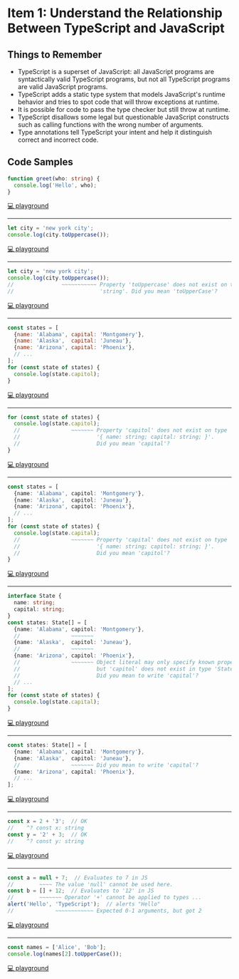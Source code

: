# Item 1: Understand the Relationship Between TypeScript and JavaScript

## Things to Remember

- TypeScript is a superset of JavaScript: all JavaScript programs are syntactically valid TypeScript programs, but not all TypeScript programs are valid JavaScript programs.
- TypeScript adds a static type system that models JavaScript's runtime behavior and tries to spot code that will throw exceptions at runtime.
- It is possible for code to pass the type checker but still throw at runtime.
- TypeScript disallows some legal but questionable JavaScript constructs such as calling functions with the wrong number of arguments.
- Type annotations tell TypeScript your intent and help it distinguish correct and incorrect code.



## Code Samples

```ts
function greet(who: string) {
  console.log('Hello', who);
}
```

[💻 playground](https://www.typescriptlang.org/play/?ts=5.4.5#code/GYVwdgxgLglg9mABAcwE4FN1QBQHcAWcAXIgM5SoxjICUiA3gFCKIQKlwA26AdJ3MmwByABLpO-IQBpEBODQDcjAL6MgA)

----

```js
let city = 'new york city';
console.log(city.toUppercase());
```

[💻 playground](https://www.typescriptlang.org/play/?ts=5.4.5#code/DYUwLgBAxglmCeEC8EDkA7EB3C8D2ATgNbRzyoDcAUFHugM56gB0weA5gBSwLNh4BVAA5CQBKAEN6ITgEpZ1IA)

----

```ts
let city = 'new york city';
console.log(city.toUppercase());
//               ~~~~~~~~~~~ Property 'toUppercase' does not exist on type
//                           'string'. Did you mean 'toUpperCase'?
```

[💻 playground](https://www.typescriptlang.org/play/?ts=5.4.5#code/DYUwLgBAxglmCeEC8EDkA7EB3C8D2ATgNbRzyoDcAUFHugM56gB0weA5gBSwLNh4BVAA5CQBKAEN6ITgEpZ1APSKIqteo0A-bTt2aIABQJ5RBBGn7DTk6aggATPCHoR0eSCAAeMepDoQEUSplDVCw8LRfAhh0dlRmCAARGHtcPABXCABbEAl0C0ERMQBhKRBUAH4qIA)

----

```js
const states = [
  {name: 'Alabama', capital: 'Montgomery'},
  {name: 'Alaska',  capital: 'Juneau'},
  {name: 'Arizona', capital: 'Phoenix'},
  // ...
];
for (const state of states) {
  console.log(state.capitol);
}
```

[💻 playground](https://www.typescriptlang.org/play/?ts=5.4.5#code/MYewdgzgLgBNCGUCmEYF4YG0BQMYG8x4BbJALhgHIBBAG3gCMT5KAaGYeABwEsp5aFSgFlwUAOYhSAJwCelAL6tcBIqSF14EANYt2HbnwFCAUgFcwSeGcXK8hEuSrVpPAF7g9B3v0FUACgAWIEhgPAAetioA9NEwAHSJ2AC6ANzYAGYg0jAAFKCQsAjIMCAZcPzIEACUBCoFECC0SPG0IOK5xS2cPk3V6QrYQA)

----

```ts
for (const state of states) {
  console.log(state.capitol);
  //                ~~~~~~~ Property 'capitol' does not exist on type
  //                        '{ name: string; capital: string; }'.
  //                        Did you mean 'capital'?
}
```

[💻 playground](https://www.typescriptlang.org/play/?ts=5.4.5#code/KYDwDg9gTgLgBAbwL4G4BQBjCA7AzvfAQxmFzgF44BtNORbQgW2AC44ByAQQBtCAjJoXYAaOBkJgAljELc27ALI4YAcwjMoAT3ZJhtek1YcehXAGshosROmz5AKQCu2YIUc69dBA2bzOUSQAvHEtrKRk5DgAFAAsIYGxJEA99AHpUuAA6bLQAXXQAM2g4AAosPAIZEjgIArgiElwASkR9ctwIbmBM7ggVEobu8XDOpvQ6dLop6Zm6AD8Fxbm4KKgIMGBYTQ5h6U72OAATeLJsCHhQSXwa7DgYTQ20jNmX17p2BDgfI3wA7BUUGFbJFfpJ-oCkOxMk83rCZgARSSHOCaCCOODMQi3di7CLsAD8aCQaCAA)

----

```ts
const states = [
  {name: 'Alabama', capitol: 'Montgomery'},
  {name: 'Alaska',  capitol: 'Juneau'},
  {name: 'Arizona', capitol: 'Phoenix'},
  // ...
];
for (const state of states) {
  console.log(state.capital);
  //                ~~~~~~~ Property 'capital' does not exist on type
  //                        '{ name: string; capitol: string; }'.
  //                        Did you mean 'capitol'?
}
```

[💻 playground](https://www.typescriptlang.org/play/?ts=5.4.5#code/MYewdgzgLgBNCGUCmEYF4YG0BQMYG8x4BbJALhgHIBBAG3gCMT5KAaGYeABwEsoRaFSgFlwUAOYhSAJwCelAL6tcBIqSF14EANYt2HbnwFCAUgFcwSeGcXK8hEuSrVpPAF7g9B3v0FUACgAWIEhgPAAetioA9NEwAHSJ2AC6ANzYAGYg0jAAFKCQsAjIMCAZcFCIKACUBCoFEAJI8bQg4rnFzZw+8LTV6XixeMMjo3gAfpNT4zD+0iBcSNJQslTdfL2UMAAmIahgILBI4TzQpWAwK4sxcWN393iU+DBqTtCuYOKp3kZ+7zyfb4KSjxG4PcGjAAiPG2MFkIDMMFI8AulHWvkoAH5sApsEA)

----

```ts
interface State {
  name: string;
  capital: string;
}
const states: State[] = [
  {name: 'Alabama', capitol: 'Montgomery'},
  //                ~~~~~~~
  {name: 'Alaska',  capitol: 'Juneau'},
  //                ~~~~~~~
  {name: 'Arizona', capitol: 'Phoenix'},
  //                ~~~~~~~ Object literal may only specify known properties,
  //                        but 'capitol' does not exist in type 'State'.
  //                        Did you mean to write 'capital'?
  // ...
];
for (const state of states) {
  console.log(state.capital);
}
```

[💻 playground](https://www.typescriptlang.org/play/?ts=5.4.5#code/JYOwLgpgTgZghgYwgAgMpjpZBvAUM5EOAWwgC5kBnMKUAcwG59kE4AHYDAGwutpEa4AvrgQB7ENSoZIlCukwQA2gF1kAXmRLm2IqQoByAIJc4AIxJwDAGhbtOYnsgMBZCWDpjSUAJ4Gh1swA9EEEYeERBAB+MbFROnrkziZwlADWVrZ2HGCOhgBSAK4gEHCF-oEEIZE1YXGxCSRJxrQAXhKZ2Q5OBgAKABZiECDAAB4VwaG1NfUxyADyZgBWEAhgyFyc0HBcyMRwPsgSXIeUbKvAMIdpIGIA7iDIbFBi51BgwBCUlcjV0--hMyFdYGVg5RwGZAAEyGlEIYnWEFGwCkoGQYB852cCkgBgAdJMAUTkAARYBQ5A+MSFPalR65ZB3WhYUH2bgGAD8hLxPNwKiYMDEUGQAApxJJ1tRFEcYNJFJQAJQ4ZjiyiOCB4rhiOgiqWQPFgzg7BVMERAA)

----

```ts
const states: State[] = [
  {name: 'Alabama', capital: 'Montgomery'},
  {name: 'Alaska',  capitol: 'Juneau'},
  //                ~~~~~~~ Did you mean to write 'capital'?
  {name: 'Arizona', capital: 'Phoenix'},
  // ...
];
```

[💻 playground](https://www.typescriptlang.org/play/?ts=5.4.5#code/JYOwLgpgTgZghgYwgAgMpjpZBvAUM5EOAWwgC5kBnMKUAcwG59kE4AHYDAGwutpEa4AvrgQB7ENSoZIlCukwQA2gF1kAXmRLm2IqQoByAIJc4AIxJwDAGhbtOcHsgMBZCWDpjSUAJ4Gh1jp65M4mcJQA1la2dhxgYk4GAFIAriAQcCn+gQQA9LkEhUXFBAB+5RWlyAAiwAAmyD5iKcikcCDI8cgA7rRYBqxxjgYA-EEkIca0AF4S0bEOiQAKABZiECDAAB7ZzPnIAHRHuCpMQA)

----

```ts
const x = 2 + '3';  // OK
//    ^? const x: string
const y = '2' + 3;  // OK
//    ^? const y: string
```

[💻 playground](https://www.typescriptlang.org/play/?ts=5.4.5#code/MYewdgzgLgBAHjAvDATDA1DA5AZiwbhhgHpiYB5AaQChSiiA9AfhlEljgC4ZoAnASzABzam2gwAnkmwosGGDkIkyVWmXrNW4cRO59BIoA)

----

```ts
const a = null + 7;  // Evaluates to 7 in JS
//        ~~~~ The value 'null' cannot be used here.
const b = [] + 12;  // Evaluates to '12' in JS
//        ~~~~~~~ Operator '+' cannot be applied to types ...
alert('Hello', 'TypeScript');  // alerts "Hello"
//             ~~~~~~~~~~~~ Expected 0-1 arguments, but got 2
```

[💻 playground](https://www.typescriptlang.org/play/?ts=5.4.5#code/MYewdgzgLgBAhjAvDMBXANumBqGB2AbhhgHoSYBRANznVTigFMIYoR8YBLMGAKQGUAUGWKjRAP0niYAFQAWjGDTqKA5GkyqYwOGDAhYAI0WoIjACYwFAJ0YA6QaEhGkMANoBdHDACMAJiJScmpaeiYWNhhVfy1uPiERMQkpKRgAeQAHRmsGEGso7C0dPQMYY3gMjPROC1Z2KABPLJY7VsFabKgAClUACUZMEFUAGiiZJsZ+YGtODKhVAEpAkQ7rKBYAIn7BjeFyJIOYFOPUigAPLOAmSwAGAFofeGsAc1QAW0YwddHDVFhn0p+QRAA)

----

```ts
const names = ['Alice', 'Bob'];
console.log(names[2].toUpperCase());
```

[💻 playground](https://www.typescriptlang.org/play/?ts=5.4.5#code/MYewdgzgLgBGCGBbAphGBeGBtA5AQQBsBLYZHAGhhwCEQAjHAXQG4AoUSEA5AOgJADmACgQoIWAEyMeUEAFUADguQAnAMLwIyIQEodbIA)
